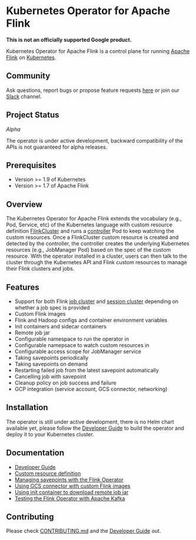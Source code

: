 # Kubernetes Operator for Apache Flink

**This is not an officially supported Google product.**

Kubernetes Operator for Apache Flink is a control plane for running [Apache Flink](https://flink.apache.org/) on
[Kubernetes](https://kubernetes.io/).

## Community

Ask questions, report bugs or propose feature requests [here](https://github.com/GoogleCloudPlatform/flink-on-k8s-operator/issues)
or join our [Slack](https://app.slack.com/client/T09NY5SBT/CQYSE926R) channel.

## Project Status

*Alpha*

The operator is under active development, backward compatibility of the APIs is not guaranteed for alpha releases.

## Prerequisites

* Version >= 1.9 of Kubernetes
* Version >= 1.7 of Apache Flink

## Overview

The Kubernetes Operator for Apache Flink extends the vocabulary (e.g., Pod, Service, etc) of the Kubernetes language
with custom resource definition [FlinkCluster](docs/crd.md) and runs a
[controller](controllers/flinkcluster_controller.go) Pod to keep watching the custom resources.
Once a FlinkCluster custom resource is created and detected by the controller, the controller creates the underlying
Kubernetes resources (e.g., JobManager Pod) based on the spec of the custom resource. With the operator installed in a
cluster, users can then talk to the cluster through the Kubernetes API and Flink custom resources to manage their Flink
clusters and jobs.

## Features

* Support for both Flink [job cluster](config/samples/flinkoperator_v1alpha1_flinkjobcluster.yaml) and
  [session cluster](config/samples/flinkoperator_v1alpha1_flinksessioncluster.yaml) depending on whether a job spec is
  provided
* Custom Flink images
* Flink and Hadoop configs and container environment variables
* Init containers and sidecar containers
* Remote job jar
* Configurable namespace to run the operator in
* Configurable namepsace to watch custom resources in
* Configurable access scope for JobManager service
* Taking savepoints periodically
* Taking savepoints on demand
* Restarting failed job from the latest savepoint automatically
* Cancelling job with savepoint
* Cleanup policy on job success and failure
* GCP integration (service account, GCS connector, networking)

## Installation

The operator is still under active development, there is no Helm chart available yet, please follow the
[Developer Guide](docs/developer_guide.md) to build the operator and deploy it to your Kubernetes cluster.

## Documentation

* [Developer Guide](docs/developer_guide.md)
* [Custom resource definition](docs/crd.md)
* [Managing savepoints with the Flink Operator](docs/savepoints_guide.md)
* [Using GCS connector with custom Flink images](images/flink/README.md)
* [Using init container to download remote job jar](config/samples/flinkoperator_v1alpha1_remotejobjar.yaml)
* [Testing the Flink Operator with Apache Kafka](docs/kafka_test_guide.md)

## Contributing

Please check [CONTRIBUTING.md](CONTRIBUTING.md) and the [Developer Guide](docs/developer_guide.md) out.
